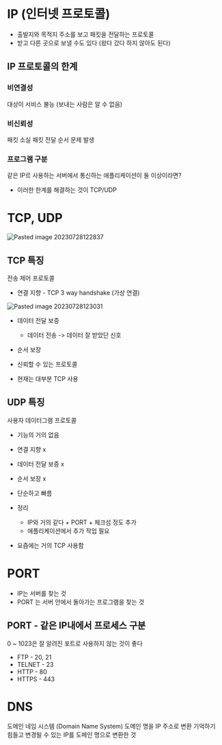 # IP (인터넷 프로토콜)
- 출발지와 목적지 주소를 보고 패킷을 전달하는 프로토콜 
- 받고 다른 곳으로 보낼 수도 있다 (왔다 갔다 하지 않아도 된다)

## IP 프로토콜의 한계
### 비연결성 
대상이 서비스 불능 (보내는 사람은 알 수 없음)

### 비신뢰성 
패킷 소실 
패킷 전달 순서 문제 발생

### 프로그램 구분 
같은 IP르 사용하는 서버에서 통신하는 애플리케이션이 둘 이상이라면? 

- 이러한 한계를 해결하는 것이 TCP/UDP

# TCP, UDP
![Pasted image 20230728122837](https://github.com/Keep-Coding-Club/CS-Study/assets/87464975/26f0d341-be3c-4c64-8c59-535da811b9a7)

## TCP 특징 
전송 제어 프로토콜 
- 연결 지향 - TCP 3 way handshake (가상 연결)

![Pasted image 20230728123031](https://github.com/Keep-Coding-Club/CS-Study/assets/87464975/c0e0de38-80ea-41c5-b06d-5e7364a8e604)
- 데이터 전달 보증 
	- 데이터 전송 -> 데이터 잘 받았단 신호
- 순서 보장 

- 신뢰할 수 있는 프로토콜 
- 현재는 대부분 TCP 사용 

## UDP 특징 
사용자 데이터그램 프로토콜 

- 기능의 거의 없음 
- 연결 지향 x
- 데이터 전달 보증 x
- 순서 보장 x
- 단순하고 빠름 

- 정리 
	- IP와 거의 같다 + PORT + 체크섬 정도 추가 
	- 애플리케이션에서 추가 작업 필요 

- 요즘에는 거의 TCP 사용함 

# PORT 
- IP는 서버를 찾는 것 
- PORT 는 서버 안에서 돌아가는 프로그램을 찾는 것 

## PORT - 같은 IP내에서 프로세스 구분 

0 ~ 1023은 잘 알려진 포트로 사용하지 않는 것이 좋다 
- FTP - 20, 21
- TELNET - 23
- HTTP - 80
- HTTPS - 443

# DNS
도메인 네임 시스템 (Domain Name System)
도메인 명을 IP 주소로 변환 
기억하기 힘들고 변경될 수 있는 IP를 도메인 명으로 변환한 것 
